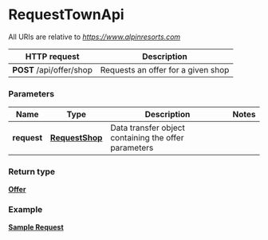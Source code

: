 # RequestTownApi

All URIs are relative to *https://www.alpinresorts.com*

HTTP request | Description
------------- | ------------- |
**POST** /api/offer/shop | Requests an offer for a given shop

### Parameters

Name | Type | Description  | Notes
------------- | ------------- | ------------- | -------------
 **request** | [**RequestShop**](../Model/RequestShop.md)| Data transfer object containing the offer parameters |

### Return type

[**Offer**](../Model/Offer.md)

### Example

[**Sample Request**](../../demo-requests/request-shop-api.http)
